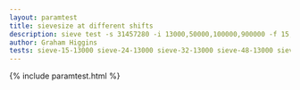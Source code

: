 ```yaml
---
layout: paramtest
title: sievesize at different shifts
description: sieve test -s 31457280 -i 13000,50000,100000,900000 -f 15,24,32,48,96,128,,256,512
author: Graham Higgins
tests: sieve-15-13000 sieve-24-13000 sieve-32-13000 sieve-48-13000 sieve-96-13000 sieve-128-13000 sieve-256-13000 sieve-512-13000 sieve-15-50000 sieve-24-50000 sieve-32-50000 sieve-48-50000 sieve-96-50000 sieve-128-50000 sieve-256-50000 sieve-512-50000 sieve-15-100000 sieve-24-100000 sieve-32-100000 sieve-48-100000 sieve-96-100000 sieve-128-100000 sieve-256-100000 sieve-512-100000 sieve-15-900000 sieve-24-900000 sieve-32-900000 sieve-48-900000 sieve-96-900000 sieve-128-900000 sieve-256-900000 sieve-512-900000 
---
```


{% include paramtest.html %}

